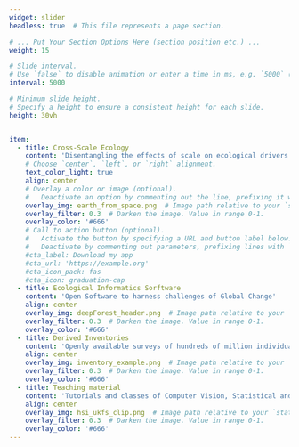 ```yaml
---
widget: slider
headless: true  # This file represents a page section.

# ... Put Your Section Options Here (section position etc.) ...
weight: 15

# Slide interval.
# Use `false` to disable animation or enter a time in ms, e.g. `5000` (5s).
interval: 5000

# Minimum slide height.
# Specify a height to ensure a consistent height for each slide.
height: 30vh


item:
  - title: Cross-Scale Ecology
    content: 'Disentangling the effects of scale on ecological drivers shaping forest ecosystems and functions'
    # Choose `center`, `left`, or `right` alignment.
    text_color_light: true
    align: center
    # Overlay a color or image (optional).
    #   Deactivate an option by commenting out the line, prefixing it with `#`.
    overlay_img: earth_from_space.png  # Image path relative to your `static/media/` folder
    overlay_filter: 0.3  # Darken the image. Value in range 0-1.
    overlay_color: '#666'
    # Call to action button (optional).
    #   Activate the button by specifying a URL and button label below.
    #   Deactivate by commenting out parameters, prefixing lines with `#`.
    #cta_label: Download my app
    #cta_url: 'https://example.org'
    #cta_icon_pack: fas
    #cta_icon: graduation-cap
  - title: Ecological Informatics Sorftware
    content: 'Open Software to harness challenges of Global Change'
    align: center
    overlay_img: deepForest_header.png  # Image path relative to your `static/media/` folder
    overlay_filter: 0.3  # Darken the image. Value in range 0-1.
    overlay_color: '#666'
  - title: Derived Inventories
    content: 'Openly available surveys of hundreds of million individual trees'
    align: center
    overlay_img: inventory_example.png  # Image path relative to your `static/media/` folder
    overlay_filter: 0.3  # Darken the image. Value in range 0-1.
    overlay_color: '#666'
  - title: Teaching material
    content: 'Tutorials and classes of Computer Vision, Statistical and Machine Learning'
    align: center
    overlay_img: hsi_ukfs_clip.png  # Image path relative to your `static/media/` folder
    overlay_filter: 0.3  # Darken the image. Value in range 0-1.
    overlay_color: '#666'
---
```

